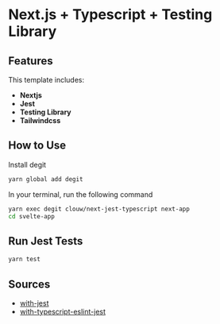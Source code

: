 # Next.js + Typescript + Testing Library

## Features

This template includes:

- **Nextjs**
- **Jest**
- **Testing Library**
- **Tailwindcss**

## How to Use

Install degit

```bash
yarn global add degit
```

In your terminal, run the following command

```bash
yarn exec degit clouw/next-jest-typescript next-app
cd svelte-app
```

## Run Jest Tests

```bash
yarn test
```

## Sources

- [with-jest](https://github.com/vercel/next.js/tree/canary/examples/with-jest)
- [with-typescript-eslint-jest](https://github.com/vercel/next.js/tree/canary/examples/with-typescript-eslint-jest)
